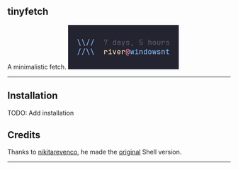 ## tinyfetch
A minimalistic fetch.
![image](https://raw.githubusercontent.com/RiverCodesIG/tinyfetch/main/assets/image.png)

---

## Installation
TODO: Add installation

## Credits
Thanks to [nikitarevenco](https://github.com/nikitarevenco), he made the [original](https://github.com/nikitarevenco/tinyfetch) Shell version.

---